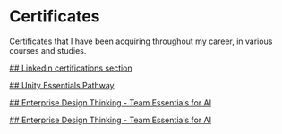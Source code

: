 # Certificates
Certificates that I have been acquiring throughout my career, in various courses and studies.

[## Linkedin certifications section](https://www.linkedin.com/in/franco-parente/details/certifications/)

[## Unity Essentials Pathway](https://www.credly.com/badges/71cd5d27-096d-4de0-9926-b0c8ec1ab694?source=linked_in_profile)

[## Enterprise Design Thinking - Team Essentials for AI
](https://www.credly.com/badges/d348369a-599d-4cfb-993c-1bab9d1cb0c7?source=linked_in_profile)

[## Enterprise Design Thinking - Team Essentials for AI
](https://www.credly.com/badges/5351fd6f-826a-4070-bcff-a1b557fbdafa?source=linked_in_profile)
